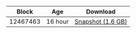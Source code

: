 |     Block   |     Age     |   Download  |
| ----------- | ----------- | ----------- |
|   12467463   |  16 hour | [Snapshot (1.6 GB)](https://s3.eu-central-1.amazonaws.com/w3coins.io/snapshots/akash-mainnet/akash_snapsot_latest.tar.lz4)  |
